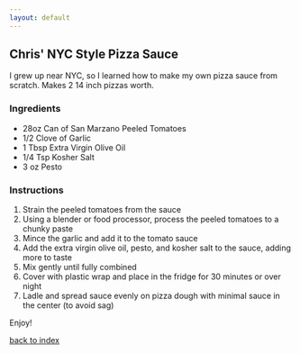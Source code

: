 ```yaml
---
layout: default
---
```


<!---
This is a comment. Note the triple dash to start, but double to end
-->

## Chris' NYC Style Pizza Sauce
<!---
Put your name or github username somewhere
-->
I grew up near NYC, so I learned how to make my own pizza sauce from scratch. Makes 2 14 inch pizzas worth.

### Ingredients
- 28oz Can of San Marzano Peeled Tomatoes 
- 1/2 Clove of Garlic
- 1 Tbsp Extra Virgin Olive Oil
- 1/4 Tsp Kosher Salt
- 3 oz Pesto

### Instructions
1. Strain the peeled tomatoes from the sauce 
2. Using a blender or food processor, process the peeled tomatoes to a chunky paste
3. Mince the garlic and add it to the tomato sauce 
4. Add the extra virgin olive oil, pesto, and kosher salt to the sauce, adding more to taste
5. Mix gently until fully combined 
6. Cover with plastic wrap and place in the fridge for 30 minutes or over night 
7. Ladle and spread sauce evenly on pizza dough with minimal sauce in the center (to avoid sag)

Enjoy!

<!--
Keep this link to return to the index
-->
[back to index](../)